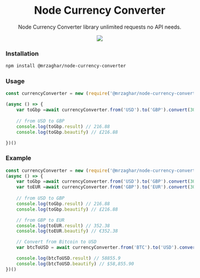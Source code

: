 <div align="center">
<h1>Node Currency Converter</h1>
<p>Node Currency Converter library unlimited requests no API needs.</p>
    <a title="@mrzaghar/node-currency-converter" href="https://www.npmjs.com/package/@mrzaghar/node-currency-converter" target="_blank"><img src="https://img.shields.io/static/v1?label=npm&message=v.1.0.1&color=brightgreen" /></a>
</div>




### Installation

```bash
npm install @mrzaghar/node-currency-converter
```

### Usage

```javascript
const currencyConverter = new (require('@mrzaghar/node-currency-converter'))
```

```javascript
(async () => {
    var toGbp =await currencyConverter.from('USD').to('GBP').convert(300);
    
    // from USD to GBP
    console.log(toGbp.result) // 216.88
    console.log(toGbp.beautify) // £216.88

})()
```


### Example

```javascript
const currencyConverter = new (require('@mrzaghar/node-currency-converter'));
(async () => {
    var toGbp =await currencyConverter.from('USD').to('GBP').convert(300);
    var toEUR =await currencyConverter.from('GBP').to('EUR').convert(300);
    
    // from USD to GBP
    console.log(toGbp.result) // 216.88
    console.log(toGbp.beautify) // £216.88

    // from GBP to EUR
    console.log(toEUR.result) // 352.38
    console.log(toEUR.beautify) // €352.38

    // Convert from Bitcoin to USD
    var btcToUSD = await currencyConverter.from('BTC').to('USD').convert(1);

    console.log(btcToUSD.result) // 58855.9
    console.log(btcToUSD.beautify) // $58,855.90
})()


```
